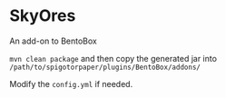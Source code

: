 # SkyOres
An add-on to BentoBox

`mvn clean package` and then copy the generated jar into `/path/to/spigotorpaper/plugins/BentoBox/addons/`

Modify the `config.yml` if needed.
